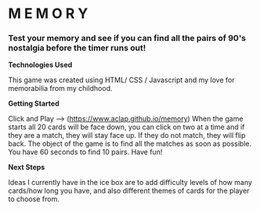 # M E M O R Y
### Test your memory and see if you can find all the pairs of 90's nostalgia before the timer runs out!


**Technologies Used**

This game was created using HTML/ CSS / Javascript and my love for memorabilia from my childhood. 




**Getting Started**

Click and Play --> (https://www.aclap.github.io/memory)
When the game starts all 20 cards will be face down, you can click on two at a time and if they are a match, they will stay face up. If they do not match, they will flip back. The object of the game is to find all the matches as soon as possible.
You have 60 seconds to find 10 pairs. Have fun!



**Next Steps**

Ideas I currently have in the ice box are to add difficulty levels of how many cards/how long you have, and also different themes of cards for the player to choose from.
